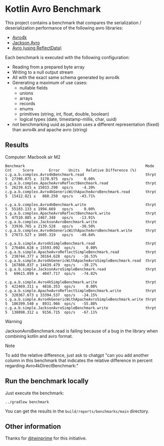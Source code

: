 # Kotlin Avro Benchmark

This project contains a benchmark that compares the serialization / deserialization performance of the following avro libraries:

- [Avro4k](https://github.com/avro-kotlin/avro4k/)
- [Jackson Avro](https://github.com/FasterXML/jackson-dataformats-binary/tree/master/avro)
- [Avro (using ReflectData)](https://avro.apache.org/)

Each benchmark is executed with the following configuration:
- Reading from a prepared byte array
- Writing to a null output stream
- All with the exact same schema generated by avro4k
- Generating a maximum of use cases:
  - nullable fields
  - unions
  - arrays
  - records
  - enums
  - primitives (string, int, float, double, boolean)
  - logical types (date, timestamp-millis, char, uuid)
- not benchmarking uuid as jackson uses a different representation (fixed) than avro4k and apache avro (string)

## Results

Computer: Macbook air M2

```
Benchmark                                                       Mode   Cnt     Score       Error    Units   Relative Difference (%)
c.g.a.b.complex.Avro4kBenchmark.read                            thrpt    5  27390.075 ±  3170.975  ops/s     0.00%
c.g.a.b.complex.ApacheAvroReflectBenchmark.read                 thrpt    5  26239.615 ± 15033.290  ops/s    -4.20%
c.g.a.b.complex.Avro4kGenericWithApacheAvroBenchmark.read       thrpt    5  15412.821 ±   860.250  ops/s   -43.71%

c.g.a.b.complex.Avro4kBenchmark.write                           thrpt    5  55183.133 ± 1994.669   ops/s     0.00%
c.g.a.b.complex.ApacheAvroReflectBenchmark.write                thrpt    5  47510.885 ± 2467.348   ops/s   -13.91%
c.g.a.b.complex.JacksonAvroBenchmark.write                      thrpt    5  33936.765 ± 2139.528   ops/s   -38.50%
c.g.a.b.complex.Avro4kGenericWithApacheAvroBenchmark.write      thrpt    5  27673.527 ± 1605.319   ops/s   -49.84%

c.g.a.b.simple.Avro4kSimpleBenchmark.read                       thrpt    5  276484.628 ± 15593.092  ops/s     0.00%
c.g.a.b.simple.ApacheAvroReflectSimpleBenchmark.read            thrpt    5  230744.377 ± 30164.628  ops/s   -16.53%
c.g.a.b.simple.Avro4kGenericWithApacheAvroSimpleBenchmark.read  thrpt    5  167888.837 ± 14439.479  ops/s   -39.27%
c.g.a.b.simple.JacksonAvroSimpleBenchmark.read                  thrpt    5   69615.099 ±  4047.717  ops/s   -74.82%

c.g.a.b.simple.Avro4kSimpleBenchmark.write                      thrpt    5  422469.311 ±  4816.353  ops/s     0.00%
c.g.a.b.simple.ApacheAvroReflectSimpleBenchmark.write           thrpt    5  320367.673 ± 33394.537  ops/s   -24.15%
c.g.a.b.simple.Avro4kGenericWithApacheAvroSimpleBenchmark.write thrpt    5  186399.540 ±  8931.966  ops/s   -55.88%
c.g.a.b.simple.JacksonAvroSimpleBenchmark.write                 thrpt    5  138898.312 ±  9156.715  ops/s   -67.11%
```

> [!WARNING]
> JacksonAvroBenchmark.read is failing because of a bug in the library when combining kotlin and avro format.

> [!NOTE]
> To add the relative difference, just ask to chatgpt "can you add another column in this benchmark that indicates the relative difference in percent regarding
> Avro4kDirectBenchmark:"

## Run the benchmark locally

Just execute the benchmark:

```shell
../gradlew benchmark
```

You can get the results in the `build/reports/benchmarks/main` directory.

## Other information

Thanks for [@twinprime](https://github.com/twinprime) for this initiative.
